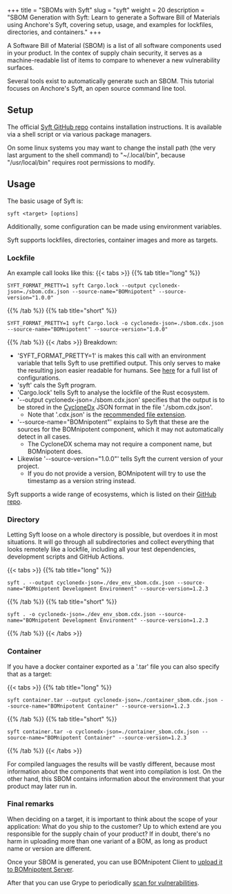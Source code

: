 +++
title = "SBOMs with Syft"
slug = "syft"
weight = 20
description = "SBOM Generation with Syft: Learn to generate a Software Bill of Materials using Anchore's Syft, covering setup, usage, and examples for lockfiles, directories, and containers."
+++

A Software Bill of Material (SBOM) is a list of all software components used in your product. In the contex of supply chain security, it serves as a machine-readable list of items to compare to whenever a new vulnerability surfaces.

Several tools exist to automatically generate such an SBOM. This tutorial focuses on Anchore's Syft, an open source command line tool.

## Setup

The official [Syft GitHub repo](https://github.com/anchore/syft?tab=readme-ov-file#installation) contains installation instructions. It is available via a shell script or via various package managers.

On some linux systems you may want to change the install path (the very last argument to the shell command) to "~/.local/bin", because "/usr/local/bin" requires root permissions to modify.

## Usage

The basic usage of Syft is:
```
syft <target> [options]
```
Additionally, some configuration can be made using environment variables.

Syft supports lockfiles, directories, container images and more as targets.

### Lockfile

An example call looks like this:
{{< tabs >}}
{{% tab title="long" %}}
```
SYFT_FORMAT_PRETTY=1 syft Cargo.lock --output cyclonedx-json=./sbom.cdx.json --source-name="BOMnipotent" --source-version="1.0.0"
```
{{% /tab %}}
{{% tab title="short" %}}
```
SYFT_FORMAT_PRETTY=1 syft Cargo.lock -o cyclonedx-json=./sbom.cdx.json --source-name="BOMnipotent" --source-version="1.0.0"
```
{{% /tab %}}
{{< /tabs >}}
Breakdown:
- 'SYFT_FORMAT_PRETTY=1' is makes this call with an environment variable that tells Syft to use prettified output. This only serves to make the resulting json easier readable for humans. See [here](https://github.com/anchore/syft/wiki/configuration) for a full list of configurations.
- 'syft' cals the Syft program.
- 'Cargo.lock' tells Syft to analyse the lockfile of the Rust ecosystem.
- '--output cyclonedx-json=./sbom.cdx.json' specifies that the output is to be stored in the [CycloneDx](https://cyclonedx.org/) JSON format  in the file './sbom.cdx.json'.
  - Note that '.cdx.json' is the [recommended file extension](https://cyclonedx.org/specification/overview/#recognized-file-patterns).
- '--source-name="BOMnipotent"' explains to Syft that these are the sources for the BOMnipotent component, which it may not automatically detect in all cases.
  - The CycloneDX schema may not require a component name, but BOMnipotent does.
- Likewise '--source-version="1.0.0"' tells Syft the current version of your project.
  - If you do not provide a version, BOMnipotent will try to use the timestamp as a version string instead.

Syft supports a wide range of ecosystems, which is listed on their [GitHub repo](https://github.com/anchore/syft?tab=readme-ov-file#supported-ecosystems).

### Directory

Letting Syft loose on a whole directory is possible, but overdoes it in most situations. It will go through all subdirectories and collect everything that looks remotely like a lockfile, including all your test dependencies, development scripts and GitHub Actions.

{{< tabs >}}
{{% tab title="long" %}}
```
syft . --output cyclonedx-json=./dev_env_sbom.cdx.json --source-name="BOMnipotent Development Environment" --source-version=1.2.3
```
{{% /tab %}}
{{% tab title="short" %}}
```
syft . -o cyclonedx-json=./dev_env_sbom.cdx.json --source-name="BOMnipotent Development Environment" --source-version=1.2.3
```
{{% /tab %}}
{{< /tabs >}}

### Container

If you have a docker container exported as a '.tar' file you can also specify that as a target:

{{< tabs >}}
{{% tab title="long" %}}
```
syft container.tar --output cyclonedx-json=./container_sbom.cdx.json --source-name="BOMnipotent Container" --source-version=1.2.3
```
{{% /tab %}}
{{% tab title="short" %}}
```
syft container.tar -o cyclonedx-json=./container_sbom.cdx.json --source-name="BOMnipotent Container" --source-version=1.2.3
```
{{% /tab %}}
{{< /tabs >}}


For compiled languages the results will be vastly different, because most information about the components that went into compilation is lost. On the other hand, this SBOM contains information about the environment that your product may later run in.

### Final remarks

When deciding on a target, it is important to think about the scope of your application: What do you ship to the customer? Up to which extend are you responsible for the supply chain of your product? If in doubt, there's no harm in uploading more than one variant of a BOM, as long as product name or version are different.

Once your SBOM is generated, you can use BOMnipotent Client to [upload it to BOMnipotent Server](/client/manager/doc-management/uploading-boms/).

After that you can use Grype to periodically [scan for vulnerabilities](/integration/grype).

